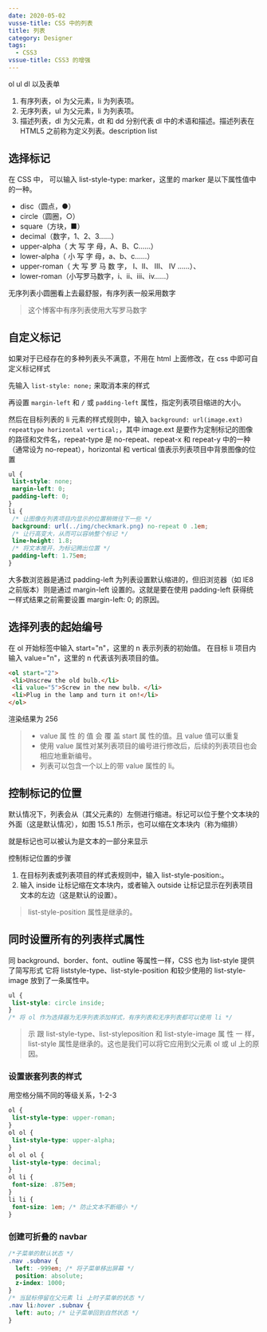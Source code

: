 ```yaml
---
date: 2020-05-02
vusse-title: CSS 中的列表
title: 列表
category: Designer
tags:
  - CSS3
vssue-title: CSS3 的增强
---
```


ol ul dl 以及表单

<!-- more -->

1. 有序列表，ol 为父元素，li 为列表项。
2. 无序列表，ul 为父元素，li 为列表项。
3. 描述列表，dl 为父元素，dt 和 dd 分别代表 dl 中的术语和描述。描述列表在 HTML5 之前称为定义列表。description list

## 选择标记

在 CSS 中， 可以输入 list-style-type: marker，这里的 marker 是以下属性值中的一种。
- disc（圆点，●）
- circle（圆圈，○）
- square（方块，■）
- decimal（数字，1、2、3……）
- upper-alpha（ 大 写 字 母，A、B、C……）
- lower-alpha（ 小 写 字 母，a、b、c……）
- upper-roman（ 大 写 罗 马 数 字， Ⅰ、Ⅱ、 Ⅲ、 Ⅳ ……）、
- lower-roman（小写罗马数字，i、ii、iii、iv……）

无序列表小圆圈看上去最舒服，有序列表一般采用数字

> 这个博客中有序列表使用大写罗马数字

## 自定义标记

如果对于已经存在的多种列表头不满意，不用在 html 上面修改，在 css 中即可自定义标记样式

先输入 `list-style: none;` 来取消本来的样式

再设置 `margin-left` 和 `/` 或 `padding-left` 属性，指定列表项目缩进的大小。

然后在目标列表的 li 元素的样式规则中，输入 `background: url(image.ext) repeattype horizontal vertical;`，其中 image.ext 是要作为定制标记的图像的路径和文件名，repeat-type 是 no-repeat、repeat-x 和 repeat-y 中的一种（通常设为 no-repeat），horizontal 和 vertical 值表示列表项目中背景图像的位置

```css
ul {
 list-style: none;
 margin-left: 0;
 padding-left: 0;
}
li {
 /* 让图像在列表项目内显示的位置稍微往下一些 */
 background: url(../img/checkmark.png) no-repeat 0 .1em;
 /* 让行高变大，从而可以容纳整个标记 */
 line-height: 1.8;
 /* 将文本推开，为标记腾出位置 */
 padding-left: 1.75em;
}
```

大多数浏览器是通过 padding-left 为列表设置默认缩进的，但旧浏览器（如 IE8 之前版本）则是通过 margin-left 设置的。这就是要在使用 padding-left 获得统一样式结果之前需要设置 margin-left: 0; 的原因。

## 选择列表的起始编号

在 ol 开始标签中输入 start="n"，这里的 n 表示列表的初始值。
在目标 li 项目内输入 value="n"，这里的 n 代表该列表项目的值。

```html
<ol start="2">
 <li>Unscrew the old bulb.</li>
 <li value="5">Screw in the new bulb. </li>
 <li>Plug in the lamp and turn it on!</li>
</ol>
```
渲染结果为 256

>- value 属 性 的 值 会 覆 盖 start 属 性的值。且 value 值可以重复
>- 使用 value 属性对某列表项目的编号进行修改后，后续的列表项目也会相应地重新编号。
>- 列表可以包含一个以上的带 value 属性的 li。

## 控制标记的位置

默认情况下，列表会从（其父元素的）左侧进行缩进。标记可以位于整个文本块的外面（这是默认情况），如图 15.5.1 所示，也可以缩在文本块内（称为缩排）

就是标记也可以被认为是文本的一部分来显示

控制标记位置的步骤
1. 在目标列表或列表项目的样式表规则中，输入 list-style-position:。
2. 输入 inside 让标记缩在文本块内，或者输入 outside 让标记显示在列表项目文本的左边（这是默认的设置）。

> list-style-position 属性是继承的。

## 同时设置所有的列表样式属性

同 background、border、font、outline 等属性一样，CSS 也为 list-style 提供了简写形式
它将 liststyle-type、list-style-position 和较少使用的 list-style-image 放到了一条属性中。

```css
ul {
 list-style: circle inside;
}
/* 将 ol 作为选择器为无序列表添加样式，有序列表和无序列表都可以使用 li */
```

>示 跟 list-style-type、list-styleposition 和 list-style-image 属 性 一 样，list-style 属性是继承的。这也是我们可以将它应用到父元素 ol 或 ul 上的原因。

### 设置嵌套列表的样式

用空格分隔不同的等级关系，1-2-3
```css
ol {
 list-style-type: upper-roman;
}
ol ol {
 list-style-type: upper-alpha;
}
ol ol ol {
 list-style-type: decimal;
}
ol li {
 font-size: .875em;
}
li li {
 font-size: 1em; /* 防止文本不断缩小 */
}
```
### 创建可折叠的 navbar

```css
/*子菜单的默认状态 */
.nav .subnav {
  left: -999em; /* 将子菜单移出屏幕 */
  position: absolute;
  z-index: 1000;
}
/* 当鼠标停留在父元素 li 上时子菜单的状态 */
.nav li:hover .subnav {
  left: auto; /* 让子菜单回到自然状态 */
}
```
